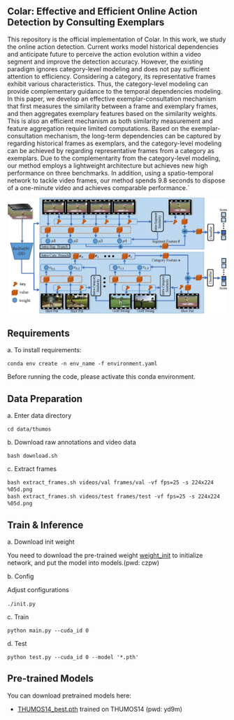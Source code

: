 ## Colar: Effective and Efficient Online Action Detection by Consulting Exemplars

This repository is the official implementation of Colar. In this work, we study the online action detection. Current works model historical dependencies and anticipate future to perceive the action evolution within a video segment and improve the detection accuracy. However, the existing paradigm ignores category-level modeling and does not pay sufficient attention to efficiency. Considering a category, its representative frames exhibit various characteristics. Thus, the category-level modeling can provide complementary guidance to the temporal dependencies modeling. In this paper, we develop an effective exemplar-consultation mechanism that first measures the similarity between a frame and exemplary frames, and then aggregates exemplary features based on the similarity weights. This is also an efficient mechanism as both similarity measurement and feature aggregation require limited computations. Based on the exemplar-consultation mechanism, the long-term dependencies can be captured by regarding historical frames as exemplars, and the category-level modeling can be achieved by regarding representative frames from a category as exemplars. Due to the complementarity from the category-level modeling, our method employs a lightweight architecture but achieves new high performance on three benchmarks. In addition, using a spatio-temporal network to tackle video frames, our method spends 9.8 seconds to dispose of a one-minute video and achieves comparable performance.` 

![Illustrating the architecture of the proposed I2Sim](framework.jpg)


## Requirements

a. To install requirements:

```setup
conda env create -n env_name -f environment.yaml
```

Before running the code, please activate this conda environment.

## Data Preparation

a. Enter data directory

	cd data/thumos

b. Download raw annotations and video data

~~~~
bash download.sh
~~~~

c. Extract frames

```
bash extract_frames.sh videos/val frames/val -vf fps=25 -s 224x224 %05d.png
bash extract_frames.sh videos/test frames/test -vf fps=25 -s 224x224 %05d.png
```

## Train & Inference

a. Download  init weight 

You need to download the pre-trained weight [weight_init](https://pan.baidu.com/s/1rj5RfzZjmFYnAVpjGvAYVw)  to initialize network, and put the model into models.(pwd: czpw)

b. Config

Adjust configurations

`./init.py`

c. Train

```train
python main.py --cuda_id 0
```
d. Test

```eval
python test.py --cuda_id 0 --model '*.pth' 
```
## Pre-trained Models

You can download pretrained models here:

- [THUMOS14_best.pth](https://pan.baidu.com/s/1k8P2lUWLN3t6r2JUSSZb9Q) trained on THUMOS14  (pwd: yd9m)

